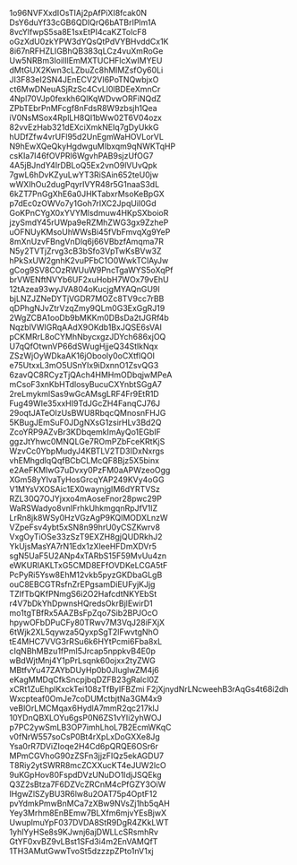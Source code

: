1o96NVFXxdIOsTIAj2pAfPiXI8fcak0N
DsY6duYf33cGB6QDIQrQ6bATBrIPlm1A
8vcYlfwpS5sa8E1sxEtPI4caKZTolcF8
oGzXdU0zkYPW3dYQsQtPdVYBHvddCx1K
8i67nRFHZLIGBhQB383qLCz4vuXmRoGe
Uw5NRBm3IoilIlEmMXTUCHFlcXwIMYEU
dMtGUX2Kwn3cLZbuZc8hMlMZsfOy60Li
JI3F83eI2SN4JEnECV2VI6PoTNQwbjxO
ct6MwDNeuASjRzSc4CvLl0lBDEeXmnCr
4Npl70VJp0fexkh6QlKqWDvwORFiNQdZ
ZPbTEbrPnMFcgf8nFdsR8W9zbsjh1Qea
iV0NsMSox4RplLH8Ql1bWw02T6V04ozx
82vvEzHab321dEXciXmkNEIq7gDyUkkG
hUDfZfw4vrUFl95d2UnEgmWaHOVLorVL
N9hEwXQeQkyHgdwguMIbxqm9qNWKTqHP
csKIa7I46fOVPRl6WgvhPAB9sjzUfOG7
4A5jBJndY4IrDBLoQ5Ex2vnO9lVUvQpk
7gwL6hDvKZyuLwYT3RiSAin652teU0jw
wWXIhOu2dugPqyrIVYR48r5G1naaS3dL
6kZT7PnGgXhE6a0JHKTabxrMsoKeBpGX
p7dEc0zOWVo7y1Goh7rIXC2JpqUiI0Gd
GoKPnCYgX0xYVYMlsdmuw4HKpSXboioR
jzySmdY45rUWpa9eRZMhZWG3gx9ZzheP
uOFNUyKMsoUhWWsBi45fVbFmvqXg9YeP
8mXnUzvFBngVnDlq6j66VBbzfAmqma7R
N5y2TVTjZrvg3cB3bSfo3VpTwKsBVw3Z
hPkSxUW2gnhK2vuPFbC1O0WwkTClAyJw
gCog9SV8COzRWUuW9PncTgaWYS5oXqPf
brVWENftNVYb6UF2xuHobH7WOx79vEhU
12tAzea93wyJVA804oKucjgMYAQnGU9I
bjLNZJZNeDYTjVGDR7MOZc8TV9cc7rBB
qDPhgNJvZtrVzqZmy9QLm0G3ExGgRJ19
2WgZCBA1ooDb9bMKKm0DBsDa2tJGRf4b
NqzblVWIGRqAAdX9OKdb1BxJQSE6sVAI
pCKMRrL8oCYMhNbycxgzJDYch686xjOQ
U7qQfOtwnVP66dSWugHjjeQ34StlkNqx
ZSzWjOyWDkaAK16jObooly0oCXtflQOI
e75UtxxL3mO5USnYIx9iDxnnO1ZsvQG3
6zavQC8RCyzTjQAch4HMHmODbqjwMPeA
mCsoF3xnKbHTdlosyBucuCXYnbtSGgA7
2reLmykmlSas9wGcAMsgLRF4Fr9EtR1D
Fug49WIe35xxHI9TdJGcZH4FanqCJ76J
29oqtJATeOlzUsBWU8RbqcQMnosnFHJG
5KBugJEmSuF0JDgNXsG1zsirHLv3Bd2Q
ZcoYRP9AZvBr3KDbqemkImAyQo1EGbIF
ggzJtYhwc0MNQLGe7ROmPZbFceKRtKjS
WzvCc0YbpMudyJ4KBTLV2TD3IDxNxrgs
vhEMhgdlqQqfBCbCLMcQF8Bjz5X5binx
e2AeFKMIwG7uDvxy0PzFM0aAPWzeoOgg
XGm58yYIvaTyHosGrcqYAP249KVy4oGG
V1MYsVXOSAic1EX0waynjgIM6dYRTVSz
RZL30Q7OJYjxxo4mAoseFnor28pwc29P
WaRSWadyo8vnIFrhkUhkmgqnRpJfV1lZ
LrRn8jk8WSy0HzVGzAgP9KQlMODXLnzW
VZpeFsv4ybt5xSN8n99hrU0yCSZKwrv8
VxgOyTiOSe33zSzT9EXZH8gjQUDRkhJ2
YkUjsMasYA7rN1Edx1zXleeHFDmXDVr5
sgN5UaF5U2ANp4xTARbS15F59MvUu4zn
eWKURlAKLTxG5CMD8EFfOVDKeLCGA5tF
PcPyRi5Ysw8EhM12vkb5pyzGKDbaGLgB
ouC8EBCGTRsfnZrEPgsamDiEUFyjKJjg
TZIfTbQKfPNmgS6i2O2HafcdtNKYEbSt
r4V7bDkYhDpwnsHQredsOkrBjlEwirD1
mo1tgTBfRx5AAZBsFpZqo7Sib2BPJOcO
hpywOFbDPuCFy80TRwv7M3VqJ28iFXjX
6tWjk2XL5qywza5QyxpSgT2lFwvtgNhO
tE4MHC7VVG3rRSu6k6HYtPcmi6Fba8xL
cIqNBhMBzu1fPmI5Jrcap5nppkvB4E0p
wBdWjtMnj4Y1pPrLsqnk60ojxx2tyZWG
MBtfvYu47ZAYbDUyHp0b0JIuglwZM4j6
eKagMMDqCfkSncpjbqDZFB23gRalcI0Z
xCRt1ZuEhplKxckTei108zTfByIFBZmi
F2jXjnydNrLNcweehB3rAqGs4t68i2dh
Wxcpteaf0OmJe7coDUMctbjtNa3GM4x9
veBlOrLMCMqax6HydlA7mmR2qc217klJ
10YDnQBXLOYu6gsP0N6ZS1vYIi2yhWOJ
p7PC2ywSmLB3OP7imhLhoL7B2EcmWKqC
v0fNrW557soCsP0Bt4rXpLxDoGXXe8Jg
Ysa0rR7DViZIoqe2H4Cd6pQRQE6OSr6r
MPmCGVhoG90zZSFn3jjzFIQz5ekAGDU7
T8Riy2ytSWRR8mcZCXXucKT4eJUW2lcO
9uKGpHov80FspdDVzUNuDO1IdjJSQEkg
Q3Z2sBtza7F6DZVcZRCnM4cPfGZY3OiW
lHgwZlSZyBU3R6lw8u2OAT75p4OptF12
pvYdmkPmwBnMCa7zXBw9NVsZj1hb5qAH
Yey3Mrhm8EnBEmw7BLXfm6mjvYEsBjwX
UwuplmuYpF037DVDA8StR9DgR4ZKkLWT
1yhlYyHSe8s9KJwnj6ajDWLLcSRsmhRv
GtYF0xvBZ9vLBst1SFd3i4m2EnVAMQfT
1TH3AMutGwwTvoSt5dzzzpZPto1nV1xj
